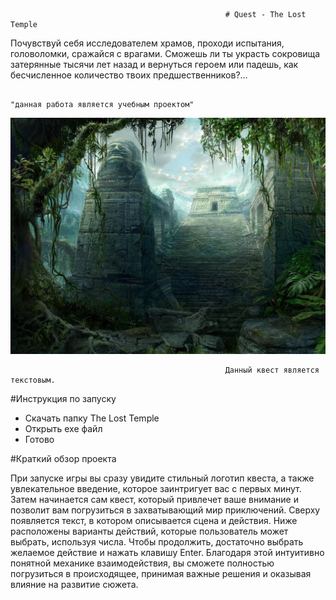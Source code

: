                                                     # Quest - The Lost Temple
Почувствуй себя исследователем храмов, проходи испытания, головоломки, сражайся с врагами. Сможешь ли ты украсть сокровища затерянные тысячи лет назад и вернуться героем или падешь, как бесчисленное количество твоих предшественников?...
                                                                                
                                                                                "данная работа является учебным проектом"

![Image alt](https://github.com/Scratius/quest-practice/blob/main/6d27dad9e47ef5b2.jpg)
                                                    
                                                    Данный квест является текстовым. 
#Инструкция по запуску
- Скачать папку The Lost Temple
- Открыть exe файл
- Готово

#Краткий обзор проекта
 
При запуске игры вы сразу увидите стильный логотип квеста, а также увлекательное введение, которое заинтригует вас с первых минут. 
Затем начинается сам квест, который привлечет ваше внимание и позволит вам погрузиться в захватывающий мир приключений. Сверху появляется текст, в котором описывается сцена и действия. 
Ниже расположены варианты действий, которые пользователь может выбрать, используя числа. Чтобы продолжить, достаточно выбрать желаемое действие и нажать клавишу Enter.
Благодаря этой интуитивно понятной механике взаимодействия, вы сможете полностью погрузиться в происходящее, принимая важные решения и оказывая влияние на развитие сюжета.
